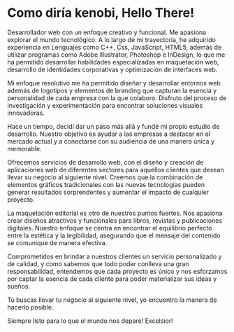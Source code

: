 # Como diría kenobi, Hello There!

Desarrollador web con un enfoque creativo y funcional. Me apasiona explorar el mundo tecnológico.
A lo largo de mi trayectoria, he adquirido experiencia en Lenguajes como C++, Css, JavaScript, HTML5, además de utilizar programas como Adobe Illustrator, Photoshop e InDesign, lo que me ha permitido desarrollar habilidades especializadas en maquetación web, desarrollo de identidades corporativas y optimización de interfaces web.

Mi enfoque resolutivo me ha permitido diseñar y desarrollar entornos web además de logotipos y elementos de branding que capturan la esencia y personalidad de cada empresa con la que colaboro. Disfruto del proceso de investigación y experimentación para encontrar soluciones visuales innovadoras.

Hace un tiempo, decidí dar un paso más allá y fundé mi propio estudio de desarrollo. Nuestro objetivo es ayudar a las empresas a destacar en el mercado actual y a conectarse con su audiencia de una manera única y memorable.

Ofrecemos servicios de desarrollo web, con el diseño y creación de aplicaciones web de diferentes sectores para aquellos clientes que desean llevar su negocio al siguiente nivel. Creemos que la combinación de elementos gráficos tradicionales con las nuevas tecnologías pueden generar resultados sorprendentes y aumentar el impacto de cualquier proyecto.

La maquetación editorial es otro de nuestros puntos fuertes. Nos apasiona crear diseños atractivos y funcionales para libros, revistas y publicaciones digitales. Nuestro enfoque se centra en encontrar el equilibrio perfecto entre la estética y la legibilidad, asegurando que el mensaje del contenido se comunique de manera efectiva.

Comprometidos en brindar a nuestros clientes un servicio personalizado y de calidad, y como sabemos que todo poder conlleva una gran responsabilidad, entendemos que cada proyecto es único y nos esforzamos por captar la esencia de cada cliente para poder materializar sus ideas y sueños.

Tú buscas llevar tu negocio al siguiente nivel, yo encuentro la manera de hacerlo posible.

Siempre listo para lo que el mundo nos depare!
Excelsior!
